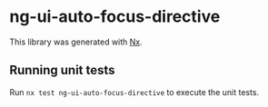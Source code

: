 # ng-ui-auto-focus-directive

This library was generated with [Nx](https://nx.dev).

## Running unit tests

Run `nx test ng-ui-auto-focus-directive` to execute the unit tests.
